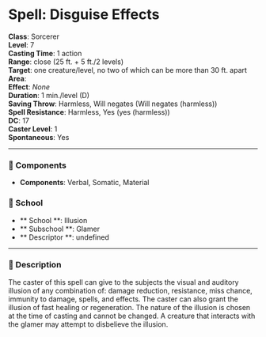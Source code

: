 
# Spell: Disguise Effects
**Class**: Sorcerer  
**Level**: 7  
**Casting Time**: 1 action  
**Range**: close (25 ft. + 5 ft./2 levels)  
**Target**: one creature/level, no two of which can be more than 30 ft. apart  
**Area**:   
**Effect**: _None_  
**Duration**: 1 min./level (D)  
**Saving Throw**: Harmless, Will negates (Will negates (harmless))  
**Spell Resistance**: Harmless, Yes (yes (harmless))  
**DC**: 17  
**Caster Level**: 1  
**Spontaneous**: Yes

---

### 🔮 Components
- **Components**: Verbal, Somatic, Material

### 🏫 School
- ** School **: Illusion
- ** Subschool **: Glamer
- ** Descriptor **: undefined
---

### 📜 Description
The caster of this spell can give to the subjects the visual and auditory illusion of any combination of: damage reduction, resistance, miss chance, immunity to damage, spells, and effects. The caster can also grant the illusion of fast healing or regeneration. The nature of the illusion is chosen at the time of casting and cannot be changed. A creature that interacts with the glamer may attempt to disbelieve the illusion.
